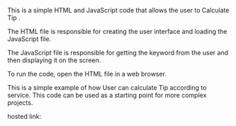 This is a simple HTML and JavaScript code that allows the user to Calculate Tip .

The HTML file is responsible for creating the user interface and loading the JavaScript file.

The JavaScript file is responsible for getting the keyword from the user and then displaying it on the screen.

To run the code, open the HTML file in a web browser.

This is a simple example of how User can calculate Tip according to service. This code can be used as a starting point for more complex projects.

hosted link:

